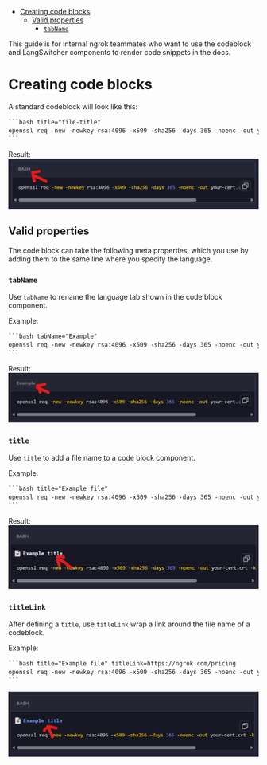 * [Creating code blocks](#creating-code-blocks)
	+ [Valid properties](#valid-properties)
		- [`tabName`](#-tabname-)


This guide is for internal ngrok teammates who want to use the codeblock and LangSwitcher components to render code snippets in the docs.

# Creating code blocks

A standard codeblock will look like this:

````txt
```bash title="file-title"
openssl req -new -newkey rsa:4096 -x509 -sha256 -days 365 -noenc -out your-cert.crt -keyout your-key.key
```
````

Result:
![An example codeblock](./img/default.png)

## Valid properties

The code block can take the following meta properties, which you use by adding them to the same line where you specify the language.

### `tabName`

Use `tabName` to rename the language tab shown in the code block component.

Example:

````txt
```bash tabName="Example"
openssl req -new -newkey rsa:4096 -x509 -sha256 -days 365 -noenc -out your-cert.crt -keyout your-key.key
```
````

Result:
![Screenshot of a language tab after tabName has been applied](./img/tabName/after.png)

### `title`

Use `title` to add a file name to a code block component.

Example:

````txt
```bash title="Example file"
openssl req -new -newkey rsa:4096 -x509 -sha256 -days 365 -noenc -out your-cert.crt -keyout your-key.key
```
````

Result:
![An example codeblock with a title prop](./img/title/result.png)

### `titleLink`

After defining a `title`, use `titleLink` wrap a link around the file name of a codeblock.

Example:

````txt
```bash title="Example file" titleLink=https://ngrok.com/pricing
openssl req -new -newkey rsa:4096 -x509 -sha256 -days 365 -noenc -out your-cert.crt -keyout your-key.key
```
````

![An example codeblock with title and titleLink props](./img/titleLink/result.png)



